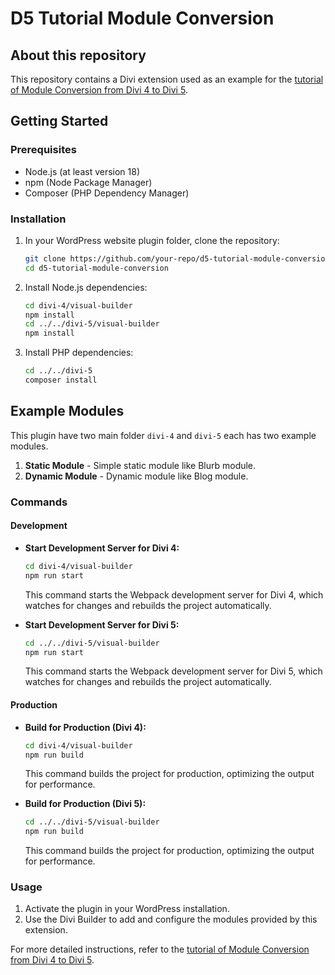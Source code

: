# D5 Tutorial Module Conversion

## About this repository
This repository contains a Divi extension used as an example for the [tutorial of Module Conversion from Divi 4 to Divi 5](https://devalpha.elegantthemes.com/docs/category/converting-divi-4-module-to-divi-5).

## Getting Started

### Prerequisites
- Node.js (at least version 18)
- npm (Node Package Manager)
- Composer (PHP Dependency Manager)

### Installation

1. In your WordPress website plugin folder, clone the repository:
    ```sh
    git clone https://github.com/your-repo/d5-tutorial-module-conversion.git
    cd d5-tutorial-module-conversion
    ```

2. Install Node.js dependencies:
    ```sh
    cd divi-4/visual-builder
    npm install
    cd ../../divi-5/visual-builder
    npm install
    ```

3. Install PHP dependencies:
    ```sh
    cd ../../divi-5
    composer install
    ```
## Example Modules
This plugin have two main folder `divi-4` and `divi-5` each has two example modules.
1. **Static Module** - Simple static module like Blurb module.
2. **Dynamic Module** - Dynamic module like Blog module.

### Commands

#### Development

- **Start Development Server for Divi 4:**
    ```sh
    cd divi-4/visual-builder
    npm run start
    ```
    This command starts the Webpack development server for Divi 4, which watches for changes and rebuilds the project automatically.

- **Start Development Server for Divi 5:**
    ```sh
    cd ../../divi-5/visual-builder
    npm run start
    ```
    This command starts the Webpack development server for Divi 5, which watches for changes and rebuilds the project automatically.

#### Production

- **Build for Production (Divi 4):**
    ```sh
    cd divi-4/visual-builder
    npm run build
    ```
    This command builds the project for production, optimizing the output for performance.

- **Build for Production (Divi 5):**
    ```sh
    cd ../../divi-5/visual-builder
    npm run build
    ```
    This command builds the project for production, optimizing the output for performance.

### Usage

1. Activate the plugin in your WordPress installation.
2. Use the Divi Builder to add and configure the modules provided by this extension.

For more detailed instructions, refer to the [tutorial of Module Conversion from Divi 4 to Divi 5](https://devalpha.elegantthemes.com/docs/category/converting-divi-4-module-to-divi-5).